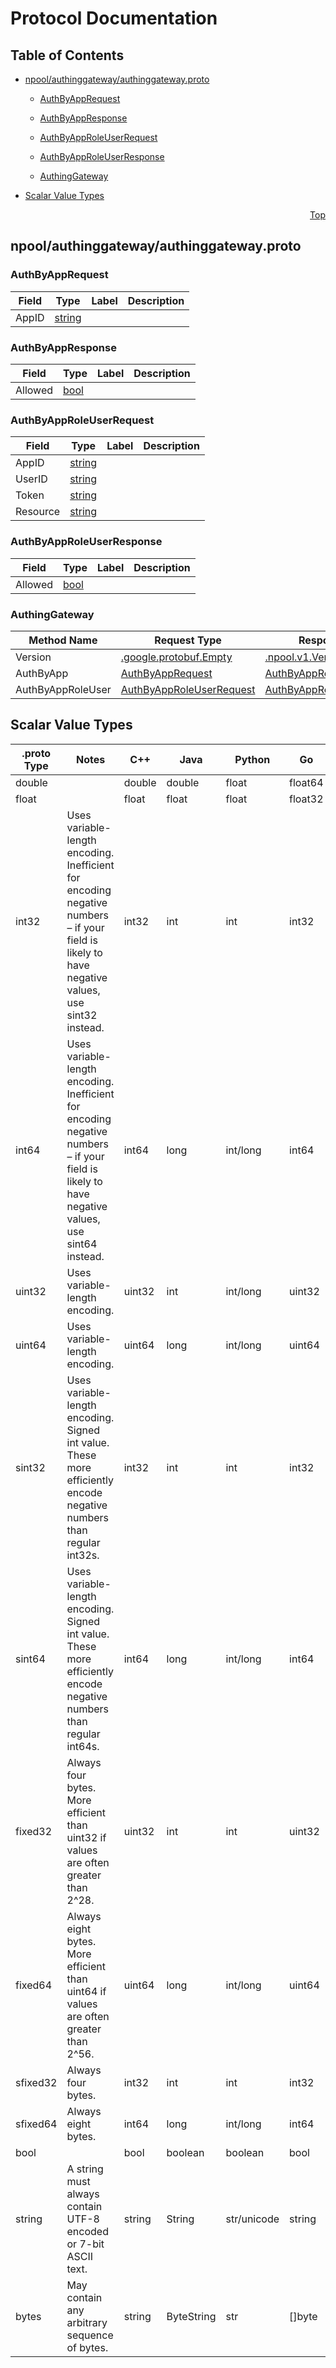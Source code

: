 # Protocol Documentation
<a name="top"></a>

## Table of Contents

- [npool/authinggateway/authinggateway.proto](#npool/authinggateway/authinggateway.proto)
    - [AuthByAppRequest](#authing.gateway.v1.AuthByAppRequest)
    - [AuthByAppResponse](#authing.gateway.v1.AuthByAppResponse)
    - [AuthByAppRoleUserRequest](#authing.gateway.v1.AuthByAppRoleUserRequest)
    - [AuthByAppRoleUserResponse](#authing.gateway.v1.AuthByAppRoleUserResponse)
  
    - [AuthingGateway](#authing.gateway.v1.AuthingGateway)
  
- [Scalar Value Types](#scalar-value-types)



<a name="npool/authinggateway/authinggateway.proto"></a>
<p align="right"><a href="#top">Top</a></p>

## npool/authinggateway/authinggateway.proto



<a name="authing.gateway.v1.AuthByAppRequest"></a>

### AuthByAppRequest



| Field | Type | Label | Description |
| ----- | ---- | ----- | ----------- |
| AppID | [string](#string) |  |  |






<a name="authing.gateway.v1.AuthByAppResponse"></a>

### AuthByAppResponse



| Field | Type | Label | Description |
| ----- | ---- | ----- | ----------- |
| Allowed | [bool](#bool) |  |  |






<a name="authing.gateway.v1.AuthByAppRoleUserRequest"></a>

### AuthByAppRoleUserRequest



| Field | Type | Label | Description |
| ----- | ---- | ----- | ----------- |
| AppID | [string](#string) |  |  |
| UserID | [string](#string) |  |  |
| Token | [string](#string) |  |  |
| Resource | [string](#string) |  |  |






<a name="authing.gateway.v1.AuthByAppRoleUserResponse"></a>

### AuthByAppRoleUserResponse



| Field | Type | Label | Description |
| ----- | ---- | ----- | ----------- |
| Allowed | [bool](#bool) |  |  |





 

 

 


<a name="authing.gateway.v1.AuthingGateway"></a>

### AuthingGateway


| Method Name | Request Type | Response Type | Description |
| ----------- | ------------ | ------------- | ------------|
| Version | [.google.protobuf.Empty](#google.protobuf.Empty) | [.npool.v1.VersionResponse](#npool.v1.VersionResponse) |  |
| AuthByApp | [AuthByAppRequest](#authing.gateway.v1.AuthByAppRequest) | [AuthByAppResponse](#authing.gateway.v1.AuthByAppResponse) |  |
| AuthByAppRoleUser | [AuthByAppRoleUserRequest](#authing.gateway.v1.AuthByAppRoleUserRequest) | [AuthByAppRoleUserResponse](#authing.gateway.v1.AuthByAppRoleUserResponse) |  |

 



## Scalar Value Types

| .proto Type | Notes | C++ | Java | Python | Go | C# | PHP | Ruby |
| ----------- | ----- | --- | ---- | ------ | -- | -- | --- | ---- |
| <a name="double" /> double |  | double | double | float | float64 | double | float | Float |
| <a name="float" /> float |  | float | float | float | float32 | float | float | Float |
| <a name="int32" /> int32 | Uses variable-length encoding. Inefficient for encoding negative numbers – if your field is likely to have negative values, use sint32 instead. | int32 | int | int | int32 | int | integer | Bignum or Fixnum (as required) |
| <a name="int64" /> int64 | Uses variable-length encoding. Inefficient for encoding negative numbers – if your field is likely to have negative values, use sint64 instead. | int64 | long | int/long | int64 | long | integer/string | Bignum |
| <a name="uint32" /> uint32 | Uses variable-length encoding. | uint32 | int | int/long | uint32 | uint | integer | Bignum or Fixnum (as required) |
| <a name="uint64" /> uint64 | Uses variable-length encoding. | uint64 | long | int/long | uint64 | ulong | integer/string | Bignum or Fixnum (as required) |
| <a name="sint32" /> sint32 | Uses variable-length encoding. Signed int value. These more efficiently encode negative numbers than regular int32s. | int32 | int | int | int32 | int | integer | Bignum or Fixnum (as required) |
| <a name="sint64" /> sint64 | Uses variable-length encoding. Signed int value. These more efficiently encode negative numbers than regular int64s. | int64 | long | int/long | int64 | long | integer/string | Bignum |
| <a name="fixed32" /> fixed32 | Always four bytes. More efficient than uint32 if values are often greater than 2^28. | uint32 | int | int | uint32 | uint | integer | Bignum or Fixnum (as required) |
| <a name="fixed64" /> fixed64 | Always eight bytes. More efficient than uint64 if values are often greater than 2^56. | uint64 | long | int/long | uint64 | ulong | integer/string | Bignum |
| <a name="sfixed32" /> sfixed32 | Always four bytes. | int32 | int | int | int32 | int | integer | Bignum or Fixnum (as required) |
| <a name="sfixed64" /> sfixed64 | Always eight bytes. | int64 | long | int/long | int64 | long | integer/string | Bignum |
| <a name="bool" /> bool |  | bool | boolean | boolean | bool | bool | boolean | TrueClass/FalseClass |
| <a name="string" /> string | A string must always contain UTF-8 encoded or 7-bit ASCII text. | string | String | str/unicode | string | string | string | String (UTF-8) |
| <a name="bytes" /> bytes | May contain any arbitrary sequence of bytes. | string | ByteString | str | []byte | ByteString | string | String (ASCII-8BIT) |

